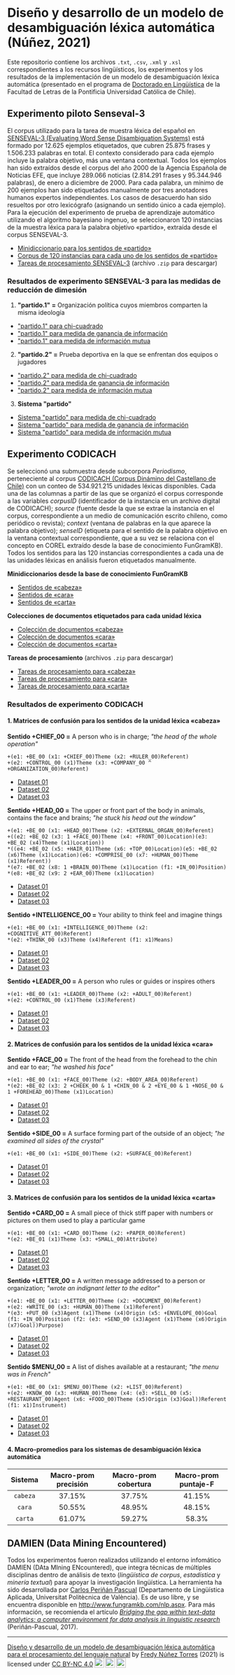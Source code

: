 # Diseño y desarrollo de un modelo de desambiguación léxica automática (Núñez, 2021)

Este repositorio contiene los archivos `.txt`, `.csv`, `.xml` y `.xsl` correspondientes a los recursos lingüísticos, los experimentos y los resultados de la implementación de un modelo de desambiguación léxica automática (presentado en el programa de [Doctorado en Lingüística](http://posgrado.letras.uc.cl/index.php/descripcion-doctorado-linguistica) de la Facultad de Letras de la Pontificia Universidad Católica de Chile).

## Experimento piloto Senseval-3
El corpus utilizado para la tarea de muestra léxica del español en [SENSEVAL-3 (Evaluating Word Sense Disambiguation Systems)](http://web.eecs.umich.edu/~mihalcea/senseval/">SENSEVAL-3) está formado por 12.625 ejemplos etiquetados, que cubren 25.875 frases y 1.506.233 palabras en total. El contexto considerado para cada ejemplo incluye la palabra objetivo, más una ventana contextual. Todos los ejemplos han sido extraídos desde el corpus del año 2000 de la Agencia Española de Noticias EFE, que incluye 289.066 noticias (2.814.291 frases y 95.344.946 palabras), de enero a diciembre de 2000. Para cada palabra, un mínimo de 200 ejemplos han sido etiquetados manualmente por tres anotadores humanos expertos independientes. Los casos de desacuerdo han sido resueltos por otro lexicógrafo (asignando un sentido único a cada ejemplo). Para la ejecución del experimento de prueba de aprendizaje automático utilizando el algoritmo bayesiano ingenuo, se seleccionaron 120 instancias de la  muestra léxica para la palabra objetivo «partido», extraída desde el corpus SENSEVAL-3.

- [Minidiccionario para los sentidos de «partido»](experimento_senseval-3/partido_minidir_senseval.xml)
- [Corpus de 120 instancias para cada uno de los sentidos de «partido»](experimento_senseval-3/partido_instancecorpus_senseval.xml)
- <a href="https://github.com/fredyrodrigors/tesis-phd/blob/main/tareas_de_procesamiento/Tareas%20de%20procesamiento%20SENSEVAL-3.zip">Tareas de procesamiento SENSEVAL-3</a> (archivo `.zip` para descargar) 

### Resultados de experimento SENSEVAL-3 para las medidas de reducción de dimesión

1. **"partido.1" =**  Organización política cuyos miembros comparten la misma ideología
- ["partido.1" para chi-cuadrado](experimento_senseval-3/resultados_partido1_chisquare.csv)
- ["partido.1" para medida de ganancia de información](experimento_senseval-3/resultados_partido1_informationgain.csv)
- ["partido.1" para medida de información mutua](experimento_senseval-3/resultados_partido1_mutualinformation.csv)

2. **"partido.2" =**  Prueba deportiva en la que se enfrentan dos equipos o jugadores
- ["partido.2" para medida de chi-cuadrado](experimento_senseval-3/resultados_partido2_chisquare.csv)
- ["partido.2" para medida de ganancia de información](experimento_senseval-3/resultados_partido2_informationgain.csv)
- ["partido.2" para medida de información mutua](experimento_senseval-3/resultados_partido2_mutualinformation.csv)

3. **Sistema "partido"**
- [Sistema "partido" para medida de chi-cuadrado](experimento_senseval-3/resultados_sistemapartido_chisquare.csv)
- [Sistema "partido" para medida de ganancia de información](experimento_senseval-3/resultados_sistemapartido_informationgain.csv)
- [Sistema "partido" para medida de información mutua](experimento_senseval-3/resultados_sistemapartido_mutualinformation.csv)

## Experimento CODICACH
Se seleccionó una submuestra desde subcorpora _Periodismo_, perteneciente al corpus <a href="http://sadowsky.cl/codicach-es.html">CODICACH (Corpus Dinámino del Castellano de Chile)</a> con un conteo de 534.921.215 unidades léxicas disponibles. Cada una de las columnas a partir de las que se organizó el corpus corresponde a las variables _corpusID_ (identificador de la instancia en un archivo digital de CODICACH); _source_ (fuente desde la que se extrae la instancia en el corpus, correspondiente a un medio de comunicación escrito chileno, como periódico o revista); _context_  (ventana de palabras en la que aparece la palabra objetivo); _senseID_ (etiqueta para el sentido de la palabra objetivo en la ventana contextual correspondiente, que a su vez se relaciona con el concepto en COREL extraído desde la base de conocimiento FunGramKB). Todos los sentidos para las 120 instancias correspondientes a cada una de las unidades léxicas en análisis fueron etiquetados manualmente.

**Minidiccionarios desde la base de conocimiento FunGramKB**
- [Sentidos de «cabeza»](mini_diccionarios_fgkb/cabeza_minidir_fgkb.csv)
- [Sentidos de «cara»](mini_diccionarios_fgkb/cara_minidir_fgkb.csv)
- [Sentidos de «carta»](mini_diccionarios_fgkb/carta_minidir_fgkb.csv)

**Colecciones de documentos etiquetados para cada unidad léxica**
- [Colección de documentos «cabeza»](corpus_seleccion_codicach/cabeza_corpus_seleccion.csv)
- [Colección de documentos «cara»](corpus_seleccion_codicach/cara_corpus_seleccion.csv)
- [Colección de documentos «carta»](corpus_seleccion_codicach/carta_corpus_seleccion.csv)

**Tareas de procesamiento** (archivos `.zip` para descargar) 
- <a href="https://github.com/fredyrodrigors/tesis-phd/blob/main/tareas_de_procesamiento/Tareas%20de%20procesamiento%20experimento%20ML-CABEZA.zip">Tareas de procesamiento para «cabeza»</a>
- <a href="https://github.com/fredyrodrigors/tesis-phd/blob/main/tareas_de_procesamiento/Tareas%20de%20procesamiento%20experimento%20ML-CARA.zip">Tareas de procesamiento para «cara»</a>
- <a href="https://github.com/fredyrodrigors/tesis-phd/blob/main/tareas_de_procesamiento/Tareas%20de%20procesamiento%20experimento%20ML-CARTA.zip">Tareas de procesamiento para «carta»</a> 

### Resultados de experimento CODICACH

#### 1. Matrices de confusión para los sentidos de la unidad léxica «cabeza»

**Sentido +CHIEF_00 =** A person who is in charge; _"the head of the whole operation"_

``````
+(e1: +BE_00 (x1: +CHIEF_00)Theme (x2: +RULER_00)Referent)
+(e2: +CONTROL_00 (x1)Theme (x3: +COMPANY_00 ^ +ORGANIZATION_00)Referent)
``````

- [Dataset 01](matrices_confusi%C3%B3n/sentidos_cabeza/chief_conmatrix_dataset_01.csv)
- [Dataset 02](matrices_confusi%C3%B3n/sentidos_cabeza/chief_conmatrix_dataset_02.csv)
- [Dataset 03](matrices_confusi%C3%B3n/sentidos_cabeza/chief_conmatrix_dataset_03.csv)

**Sentido +HEAD_00 =** The upper or front part of the body in animals, contains the face and brains; _"he stuck his head out the window"_

``````
+(e1: +BE_00 (x1: +HEAD_00)Theme (x2: +EXTERNAL_ORGAN_00)Referent)
+((e2: +BE_02 (x3: 1 +FACE_00)Theme (x4: +FRONT_00)Location)(e3: +BE_02 (x4)Theme (x1)Location)) 
*((e4: +BE_02 (x5: +HAIR_01)Theme (x6: +TOP_00)Location)(e5: +BE_02 (x6)Theme (x1)Location)(e6: +COMPRISE_00 (x7: +HUMAN_00)Theme (x1)Referent)) 
*(e7: +BE_02 (x8: 1 +BRAIN_00)Theme (x1)Location (f1: +IN_00)Position) 
*(e8: +BE_02 (x9: 2 +EAR_00)Theme (x1)Location)
``````

- [Dataset 01](matrices_confusi%C3%B3n/sentidos_cabeza/head_conmatrix_dataset_01.csv)
- [Dataset 02](matrices_confusi%C3%B3n/sentidos_cabeza/head_conmatrix_dataset_02.csv)
- [Dataset 03](matrices_confusi%C3%B3n/sentidos_cabeza/head_conmatrix_dataset_03.csv)

**Sentido +INTELLIGENCE_00 =** Your ability to think feel and imagine things

````
+(e1: +BE_00 (x1: +INTELLIGENCE_00)Theme (x2: +COGNITIVE_ATT_00)Referent) 
*(e2: +THINK_00 (x3)Theme (x4)Referent (f1: x1)Means)
````

- [Dataset 01](matrices_confusi%C3%B3n/sentidos_cabeza/intelligence_conmatrix_dataset_01.csv)
- [Dataset 02](matrices_confusi%C3%B3n/sentidos_cabeza/intelligence_conmatrix_dataset_02.csv)
- [Dataset 03](matrices_confusi%C3%B3n/sentidos_cabeza/intelligence_conmatrix_dataset_03.csv)

**Sentido +LEADER_00 =** A person who rules or guides or inspires others

````
+(e1: +BE_00 (x1: +LEADER_00)Theme (x2: +ADULT_00)Referent) 
+(e2: +CONTROL_00 (x1)Theme (x3)Referent)
````

- [Dataset 01](matrices_confusi%C3%B3n/sentidos_cabeza/leader_conmatrix_dataset_01.csv)
- [Dataset 02](matrices_confusi%C3%B3n/sentidos_cabeza/leader_conmatrix_dataset_02.csv)
- [Dataset 03](matrices_confusi%C3%B3n/sentidos_cabeza/leader_conmatrix_dataset_03.csv)

#### 2. Matrices de confusión para los sentidos de la unidad léxica «cara»

**Sentido +FACE_00 =** The front of the head from the forehead to the chin and ear to ear; _"he washed his face"_

````
+(e1: +BE_00 (x1: +FACE_00)Theme (x2: +BODY_AREA_00)Referent)
*(e2: +BE_02 (x3: 2 +CHEEK_00 & 1 +CHIN_00 & 2 +EYE_00 & 1 +NOSE_00 & 1 +FOREHEAD_00)Theme (x1)Location)
````

- [Dataset 01](matrices_confusi%C3%B3n/sentidos_cara/face_conmatrix_dataset_01.csv)
- [Dataset 02](matrices_confusi%C3%B3n/sentidos_cara/face_conmatrix_dataset_02.csv)
- [Dataset 03](matrices_confusi%C3%B3n/sentidos_cara/face_conmatrix_dataset_03.csv)

**Sentido +SIDE_00 =** A surface forming part of the outside of an object; _"he examined all sides of the crystal"_

````
+(e1: +BE_00 (x1: +SIDE_00)Theme (x2: +SURFACE_00)Referent)
````

- [Dataset 01](matrices_confusi%C3%B3n/sentidos_cara/side_conmatrix_dataset_01.csv)
- [Dataset 02](matrices_confusi%C3%B3n/sentidos_cara/side_conmatrix_dataset_02.csv)
- [Dataset 03](matrices_confusi%C3%B3n/sentidos_cara/side_conmatrix_dataset_03.csv)

#### 3. Matrices de confusión para los sentidos de la unidad léxica «carta»

**Sentido +CARD_00 =** A small piece of thick stiff paper with numbers or pictures on them used to play a particular game

````
+(e1: +BE_00 (x1: +CARD_00)Theme (x2: +PAPER_00)Referent) 
*(e2: +BE_01 (x1)Theme (x3: +SMALL_00)Attribute)
````

- [Dataset 01](matrices_confusi%C3%B3n/sentidos_carta/card_conmatrix_dataset_01.csv)
- [Dataset 02](matrices_confusi%C3%B3n/sentidos_carta/card_conmatrix_dataset_02.csv)
- [Dataset 03](matrices_confusi%C3%B3n/sentidos_carta/card_conmatrix_dataset_03.csv)

**Sentido +LETTER_00 =** A written message addressed to a person or organization; _"wrote an indignant letter to the editor"_

````
+(e1: +BE_00 (x1: +LETTER_00)Theme (x2: +DOCUMENT_00)Referent)
+(e2: +WRITE_00 (x3: +HUMAN_00)Theme (x1)Referent) 
*(e3: +PUT_00 (x3)Agent (x1)Theme (x4)Origin (x5: +ENVELOPE_00)Goal (f1: +IN_00)Position (f2: (e3: +SEND_00 (x3)Agent (x1)Theme (x6)Origin (x7)Goal))Purpose)
````

- [Dataset 01](matrices_confusi%C3%B3n/sentidos_carta/letter_conmatrix_dataset_01.csv)
- [Dataset 02](matrices_confusi%C3%B3n/sentidos_carta/letter_conmatrix_dataset_02.csv)
- [Dataset 03](matrices_confusi%C3%B3n/sentidos_carta/letter_conmatrix_dataset_03.csv)

**Sentido $MENU_00 =** A list of dishes available at a restaurant; _"the menu was in French"_

````
+(e1: +BE_00 (x1: $MENU_00)Theme (x2: +LIST_00)Referent)
+(e2: +KNOW_00 (x3: +HUMAN_00)Theme (x4: (e3: +SELL_00 (x5: +RESTAURANT_00)Agent (x6: +FOOD_00)Theme (x5)Origin (x3)Goal))Referent 
(f1: x1)Instrument)
````

- [Dataset 01](matrices_confusi%C3%B3n/sentidos_carta/menu_conmatrix_dataset_01.csv)
- [Dataset 02](matrices_confusi%C3%B3n/sentidos_carta/menu_conmatrix_dataset_02.csv)
- [Dataset 03](matrices_confusi%C3%B3n/sentidos_carta/menu_conmatrix_dataset_03.csv)

#### 4. Macro-promedios para los sistemas de desambiguación léxica automática

| Sistema | Macro-prom precisión | Macro-prom cobertura | Macro-prom puntaje-F
| :--: | :--: | :--: | :--: |
| `cabeza` | 37.15% | 37.75% | 41.15%
| `cara` | 50.55% | 48.95% | 48.15%
| `carta` | 61.07% | 59.27% | 58.3% 

## DAMIEN (Data Mining Encountered)
Todos los experimentos fueron realizados utilizando el entorno infomático DAMIEN (DAta MIning ENcountered), que integra técnicas de múltiples disciplinas dentro de análisis de texto (*lingüística de corpus*, *estadística* y *minería textual*) para apoyar la investigación lingüística. La herramienta ha sido desarrollada por [Carlos Periñán Pascual](http://www.fungramkb.com/bio/jcperinan.html) (Departamento de Lingüística Aplicada, Universitat Politècnica de València). Es de uso libre, y se encuentra disponible en <http://www.fungramkb.com/nlp.aspx>. Para más información, se recomienda el artículo [_Bridging the gap within text-data analytics: a computer environment for data analysis in linguistic research_](https://ojsspdc.ulpgc.es/ojs/index.php/LFE/article/view/921/843) (Periñán-Pascual, 2017).

----

<p xmlns:cc="http://creativecommons.org/ns#" xmlns:dct="http://purl.org/dc/terms/"><a property="dct:title" rel="cc:attributionURL" href="https://github.com/fredyrodrigors/tesis-phd">Diseño y desarrollo de un modelo de desambiguación léxica automática para el procesamiento del lenguaje natural</a> by <a rel="cc:attributionURL dct:creator" property="cc:attributionName" href="https://www.researchgate.net/profile/Fredy-Nunez-Torres">Fredy Núñez Torres</a> (2021) is licensed under <a href="http://creativecommons.org/licenses/by-nc/4.0/?ref=chooser-v1" target="_blank" rel="license noopener noreferrer" style="display:inline-block;">CC BY-NC 4.0<img style="height:22px!important;margin-left:3px;vertical-align:text-bottom;" src="https://mirrors.creativecommons.org/presskit/icons/cc.svg?ref=chooser-v1"><img style="height:22px!important;margin-left:3px;vertical-align:text-bottom;" src="https://mirrors.creativecommons.org/presskit/icons/by.svg?ref=chooser-v1"><img style="height:22px!important;margin-left:3px;vertical-align:text-bottom;" src="https://mirrors.creativecommons.org/presskit/icons/nc.svg?ref=chooser-v1"></a></p>
